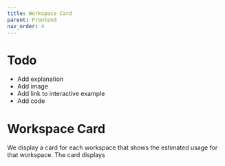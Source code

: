 ```yaml
---
title: Workspace Card
parent: Frontend
nav_order: 4
---
```


# Todo
* Add explanation
* Add image
* Add link to interactive example
* Add code

# Workspace Card
We display a card for each workspace that shows the estimated usage for that workspace. The card displays